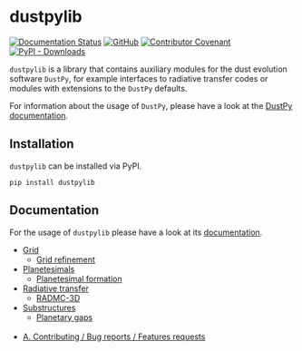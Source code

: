 # dustpylib

[![Documentation Status](https://readthedocs.org/projects/dustpylib/badge/?version=latest)](https://dustpylib.readthedocs.io/en/latest/?badge=latest) [![GitHub](https://img.shields.io/github/license/stammler/dustpylib)](https://github.com/stammler/dustpylib/blob/master/LICENSE) [![Contributor Covenant](https://img.shields.io/badge/Contributor%20Covenant-2.1-4baaaa.svg)](https://github.com/stammler/dustpylib/blob/master/.github/CODE_OF_CONDUCT.md)  
[![PyPI - Downloads](https://img.shields.io/pypi/dm/dustpylib?label=PyPI%20downloads)](https://pypistats.org/packages/dustpylib)


`dustpylib` is a library that contains auxiliary modules for the dust evolution software `DustPy`, for example interfaces to radiative transfer codes or modules with extensions to the `DustPy` defaults.

For information about the usage of ``DustPy``, please have a look at the [DustPy documentation](https://stammler.github.io/dustpy/).


## Installation

`dustpylib` can be installed via PyPI.

`pip install dustpylib`

## Documentation

For the usage of `dustpylib` please have a look at its [documentation](https://dustpylib.rtfd.io/).

* [Grid](https://dustpylib.readthedocs.io/en/latest/grid.html)
  - [Grid refinement](https://dustpylib.readthedocs.io/en/latest/grid_refinement.html)
* [Planetesimals](https://dustpylib.readthedocs.io/en/latest/planetesimals.html)
  - [Planetesimal formation](https://dustpylib.readthedocs.io/en/latest/planetesimal_formation.html)
* [Radiative transfer](https://dustpylib.readthedocs.io/en/latest/radtrans.html)
  - [RADMC-3D](https://dustpylib.readthedocs.io/en/latest/radmc3d.html)
* [Substructures](https://dustpylib.readthedocs.io/en/latest/substructures.html)
  - [Planetary gaps](https://dustpylib.readthedocs.io/en/latest/planetary_gaps.html)<br /> &nbsp;
* [A. Contributing / Bug reports / Features requests](https://dustpylib.readthedocs.io/en/latest/A_contrib_bug_feature.html)

